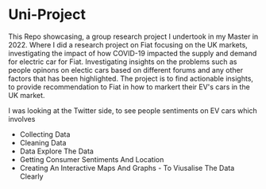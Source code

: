 # Uni-Project
This Repo showcasing, a group research project I undertook in my Master in 2022. Where I did a research project on Fiat focusing on the UK markets, investigating the impact of how COVID-19 impacted the supply and demand for electric car for Fiat. Investigating insights on the problems such as people opinons on electic cars based on different forums and any other factors that has been highlighted. The project is to find actionable insights, to provide recommendation to Fiat in how to markert their EV's cars in the UK market.

I was looking at the Twitter side, to see people sentiments on EV cars which involves
- Collecting Data 
- Cleaning Data
- Data Explore The Data
- Getting Consumer Sentiments And Location
- Creating An Interactive Maps And Graphs - To Viusalise The Data Clearly 
